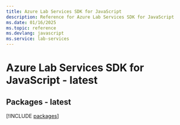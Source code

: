 ```yaml
---
title: Azure Lab Services SDK for JavaScript
description: Reference for Azure Lab Services SDK for JavaScript
ms.date: 01/16/2025
ms.topic: reference
ms.devlang: javascript
ms.service: lab-services
---
```

# Azure Lab Services SDK for JavaScript - latest
## Packages - latest
[!INCLUDE [packages](lab-services-index.md)]